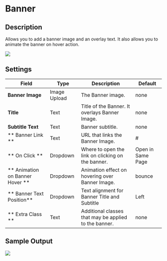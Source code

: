 # Banner

## Description

Allows you to add a banner image and an overlay text. It also allows you to animate the banner on hover action.

![](http://transvelo.github.io/docs/mediacenter/images/vc-banner-settings.png)

## Settings

| Field | Type | Description | Default
| -- | -- | -- | -- |
| **Banner Image** | Image Upload | The Banner image. | none
| **Title** | Text | Title of the Banner. It overlays Banner Image. | none
| **Subtitle Text** | Text | Banner subtitle. | none
| ** Banner Link ** | Text | URL that links the Banner Image. |  # |
| ** On Click ** | Dropdown | Where to open the link on clicking on the banner. | Open in Same Page|
| ** Animation on Banner Hover ** | Dropdown | Animation effect on hovering over Banner Image. | bounce
| ** Banner Text Position** | Dropdown | Text alignment for Banner Title and Subtitle | Left |
| ** Extra Class ** | Text | Additional classes that may be applied to the banner. | none

## Sample Output

![](http://transvelo.github.io/docs/mediacenter/images/vc-banner-output.png)
